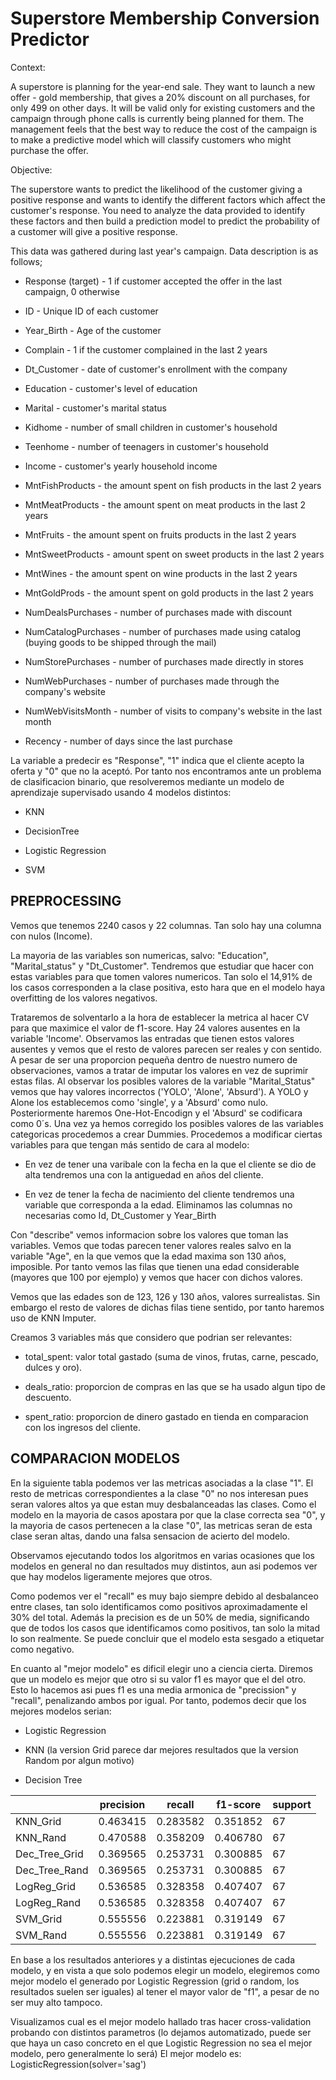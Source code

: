 # Superstore Membership Conversion Predictor

Context:

A superstore is planning for the year-end sale. They want to launch a new offer - gold membership, that gives a 20% discount on all purchases, for only 499
 on other days. It will be valid only for existing customers and the campaign through phone calls is currently being planned for them. The management feels that the best way to reduce the cost of the campaign is to make a predictive model which will classify customers who might purchase the offer.

Objective:

The superstore wants to predict the likelihood of the customer giving a positive response and wants to identify the different factors which affect the customer's response. You need to analyze the data provided to identify these factors and then build a prediction model to predict the probability of a customer will give a positive response.

This data was gathered during last year's campaign. Data description is as follows;

* Response (target) - 1 if customer accepted the offer in the last campaign, 0 otherwise

* ID - Unique ID of each customer

* Year_Birth - Age of the customer

* Complain - 1 if the customer complained in the last 2 years

* Dt_Customer - date of customer's enrollment with the company

* Education - customer's level of education

* Marital - customer's marital status

* Kidhome - number of small children in customer's household

* Teenhome - number of teenagers in customer's household

* Income - customer's yearly household income

* MntFishProducts - the amount spent on fish products in the last 2 years

* MntMeatProducts - the amount spent on meat products in the last 2 years

* MntFruits - the amount spent on fruits products in the last 2 years

* MntSweetProducts - amount spent on sweet products in the last 2 years

* MntWines - the amount spent on wine products in the last 2 years

* MntGoldProds - the amount spent on gold products in the last 2 years

* NumDealsPurchases - number of purchases made with discount

* NumCatalogPurchases - number of purchases made using catalog (buying goods to be shipped through the mail)

* NumStorePurchases - number of purchases made directly in stores

* NumWebPurchases - number of purchases made through the company's website

* NumWebVisitsMonth - number of visits to company's website in the last month

* Recency - number of days since the last purchase

La variable a predecir es "Response", "1" indica que el cliente acepto la oferta y "0" que no la aceptó. Por tanto nos encontramos ante un problema de clasificacion binario, que resolveremos mediante un modelo de aprendizaje supervisado usando 4 modelos distintos:

* KNN

* DecisionTree

* Logistic Regression

* SVM

## PREPROCESSING
Vemos que tenemos 2240 casos y 22 columnas. Tan solo hay una columna con nulos (Income).

La mayoria de las variables son numericas, salvo: "Education", "Marital_status" y "Dt_Customer". Tendremos que estudiar que hacer con estas variables para que tomen valores numericos.
Tan solo el 14,91% de los casos corresponden a la clase positiva, esto hara que en el modelo haya overfitting de los valores negativos.

Trataremos de solventarlo a la hora de establecer la metrica al hacer CV para que maximice el valor de f1-score.
Hay 24 valores ausentes en la variable 'Income'. Observamos las entradas que tienen estos valores ausentes y vemos que el resto de valores parecen ser reales y con sentido. A pesar de ser una proporcion pequeña dentro de nuestro numero de observaciones, vamos a tratar de imputar los valores en vez de suprimir estas filas.
Al observar los posibles valores de la variable "Marital_Status" vemos que hay valores incorrectos ('YOLO', 'Alone', 'Absurd'). A YOLO y Alone los establecemos como 'single', y a 'Absurd' como nulo. Posteriormente haremos One-Hot-Encodign y el 'Absurd' se codificara como 0´s. Una vez ya hemos corregido los posibles valores de las variables categoricas procedemos a crear Dummies.
Procedemos a modificar ciertas variables para que tengan más sentido de cara al modelo:

* En vez de tener una varibale con la fecha en la que el cliente se dio de alta tendremos una con la antiguedad en años del cliente.

* En vez de tener la fecha de nacimiento del cliente tendremos una variable que corresponda a la edad.
Eliminamos las columnas no necesarias como Id, Dt_Customer y Year_Birth

Con "describe" vemos informacion sobre los valores que toman las variables. Vemos que todas parecen tener valores reales salvo en la variable "Age", en la que vemos que la edad maxima son 130 años, imposible. Por tanto vemos las filas que tienen una edad considerable (mayores que 100 por ejemplo) y vemos que hacer con dichos valores.

Vemos que las edades son de 123, 126 y 130 años, valores surrealistas. Sin embargo el resto de valores de dichas filas tiene sentido, por tanto haremos uso de KNN Imputer.

Creamos 3 variables más que considero que podrian ser relevantes:

* total_spent: valor total gastado (suma de vinos, frutas, carne, pescado, dulces y oro).

* deals_ratio: proporcion de compras en las que se ha usado algun tipo de descuento.

* spent_ratio: proporcion de dinero gastado en tienda en comparacion con los ingresos del cliente.



## COMPARACION MODELOS
En la siguiente tabla podemos ver las metricas asociadas a la clase "1". El resto de metricas correspondientes a la clase "0" no nos interesan pues seran valores altos ya que estan muy desbalanceadas las clases. Como el modelo en la mayoria de casos apostara por que la clase correcta sea "0", y la mayoria de casos pertenecen a la clase "0", las metricas seran de esta clase seran altas, dando una falsa sensacion de acierto del modelo.

Observamos ejecutando todos los algoritmos en varias ocasiones que los modelos en general no dan resultados muy distintos, aun asi podemos ver que hay modelos ligeramente mejores que otros.

Como podemos ver el "recall" es muy bajo siempre debido al desbalanceo entre clases, tan solo identificamos como positivos aproximadamente el 30% del total. Además la precision es de un 50% de media, significando que de todos los casos que identificamos como positivos, tan solo la mitad lo son realmente. Se puede concluir que el modelo esta sesgado a etiquetar como negativo.

En cuanto al "mejor modelo" es dificil elegir uno a ciencia cierta. Diremos que un modelo es mejor que otro si su valor f1 es mayor que el del otro. Esto lo hacemos asi pues f1 es una media armonica de "precission" y "recall", penalizando ambos por igual. Por tanto, podemos decir que los mejores modelos serian:

* Logistic Regression

* KNN (la version Grid parece dar mejores resultados que la version Random por algun motivo)

* Decision Tree


|              | precision | recall | f1-score | support |
|--------------|-----------|--------|----------|---------|
| KNN_Grid     | 0.463415  | 0.283582 | 0.351852 | 67      |
| KNN_Rand     | 0.470588  | 0.358209 | 0.406780 | 67      |
| Dec_Tree_Grid| 0.369565  | 0.253731 | 0.300885 | 67      |
| Dec_Tree_Rand| 0.369565  | 0.253731 | 0.300885 | 67      |
| LogReg_Grid  | 0.536585  | 0.328358 | 0.407407 | 67      |
| LogReg_Rand  | 0.536585  | 0.328358 | 0.407407 | 67      |
| SVM_Grid     | 0.555556  | 0.223881 | 0.319149 | 67      |
| SVM_Rand     | 0.555556  | 0.223881 | 0.319149 | 67      |




En base a los resultados anteriores y a distintas ejecuciones de cada modelo, y en vista a que solo podemos elegir un modelo, elegiremos como mejor modelo el generado por Logistic Regression (grid o random, los resultados suelen ser iguales) al tener el mayor valor de "f1", a pesar de no ser muy alto tampoco.

Visualizamos cual es el mejor modelo hallado tras hacer cross-validation probando con distintos parametros (lo dejamos automatizado, puede ser que haya un caso concreto en el que Logistic Regression no sea el mejor modelo, pero generalmente lo será)
El mejor modelo es: LogisticRegression(solver='sag')
